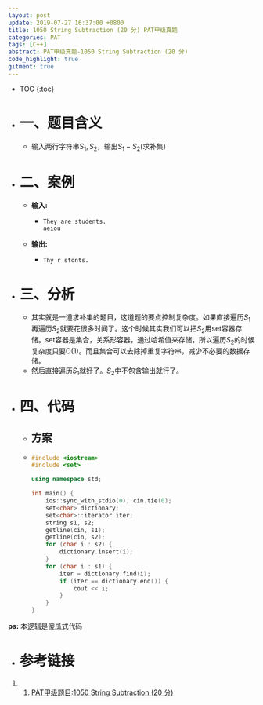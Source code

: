 ```yaml
---
layout: post
update: 2019-07-27 16:37:00 +0800
title: 1050 String Subtraction (20 分) PAT甲级真题
categories: PAT
tags: [C++]
abstract: PAT甲级真题-1050 String Subtraction (20 分)
code_highlight: true
gitment: true
---
```

* TOC
{:toc}
* # 一、题目含义

    * 输入两行字符串$S_1,S_2$，输出$S_1-S_2$(求补集)
* # 二、案例
  
    * **输入:**    
        *   ```none
            They are students.
            aeiou
            ```
    * **输出:** 
        *   ```none
            Thy r stdnts.
            ```
* # 三、分析
    * 其实就是一道求补集的题目，这道题的要点控制复杂度。如果直接遍历$S_1$再遍历$S_2$就要花很多时间了。这个时候其实我们可以把$S_2$用set容器存储。set容器是集合，关系形容器，通过哈希值来存储，所以遍历$S_2$的时候复杂度只要O(1)。而且集合可以去除掉重复字符串，减少不必要的数据存储。
    * 然后直接遍历$S_1$就好了。$S_2$中不包含输出就行了。
* # 四、代码
  
    *   ## 方案
    *   ```cpp
        #include <iostream>
        #include <set>
        
        using namespace std;
        
        int main() {
            ios::sync_with_stdio(0), cin.tie(0);
            set<char> dictionary;
            set<char>::iterator iter;
            string s1, s2;
            getline(cin, s1);
            getline(cin, s2);
            for (char i : s2) {
                dictionary.insert(i);
            }
            for (char i : s1) {
                iter = dictionary.find(i);
                if (iter == dictionary.end()) {
                    cout << i;
                }
            }
        }
        ```

**ps:** 本逻辑是傻瓜式代码
* # 参考链接

1. 1. [PAT甲级题目:1050 String Subtraction (20 分)](https://pintia.cn/problem-sets/994805342720868352/problems/994805429018673152)